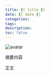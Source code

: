 ```yaml
---
title: {{ title }}
date: {{ date }}
categories: 
tags: 
description: 
toc: false
---
```


![avatar]()

摘要内容

<!--more-->

正文